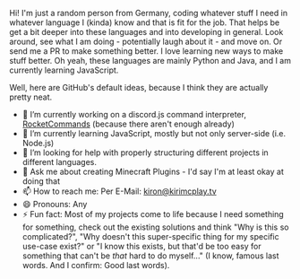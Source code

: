 Hi!
I'm just a random person from Germany, coding whatever stuff I need in whatever language I (kinda) know and that is fit for the job.
That helps be get a bit deeper into these languages and into developing in general.
Look around, see what I am doing - potentially laugh about it - and move on.
Or send me a PR to make something better.
I love learning new ways to make stuff better.
Oh yeah, these languages are mainly Python and Java, and I am currently learning JavaScript.

Well, here are GitHub's default ideas, because I think they are actually pretty neat.

- 🔭 I’m currently working on a discord.js command interpreter, [RocketCommands](https://github.com/kiriDevs/RocketCommands) (because there aren't enough already)
- 🌱 I’m currently learning JavaScript, mostly but not only server-side (i.e. Node.js)
- 🤔 I’m looking for help with properly structuring different projects in different languages.
- 💬 Ask me about creating Minecraft Plugins - I'd say I'm at least okay at doing that
- 📫 How to reach me: Per E-Mail: [kiron@kirimcplay.tv](mailto:kiron@kirimcplay.tv)
- 😄 Pronouns: Any
- ⚡ Fun fact: Most of my projects come to life because I need something for something, check out the existing solutions and think "Why is this so complicated?", "Why doesn't this super-specific thing for my specific use-case exist?" or "I know this exists, but that'd be too easy for something that can't be *that* hard to do myself..." (I know, famous last words. And I confirm: Good last words).
